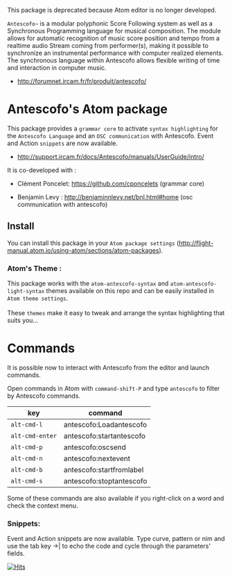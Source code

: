 
This package is deprecated because Atom editor is no longer developed.

`Antescofo~` is a modular polyphonic Score Following system as well as a Synchronous Programming language for musical composition. The module allows for automatic recognition of music score position and tempo from a realtime audio Stream coming from performer(s), making it possible to synchronize an instrumental performance with computer realized elements. The synchronous language within Antescofo allows flexible writing of time and interaction in computer music.

- http://forumnet.ircam.fr/fr/produit/antescofo/

# Antescofo's Atom package

This package provides a `grammar core` to activate `syntax highlighting` for the `Antescofo Language` and an `OSC communication` with Antescofo. Event and Action `snippets` are now available.

- http://support.ircam.fr/docs/Antescofo/manuals/UserGuide/intro/


It is co-developed with :

- Clément Poncelet: https://github.com/cponcelets (grammar core)

- Benjamin Levy : http://benjaminnlevy.net/bnl.html#home (osc communication with antescofo)


## Install

You can install this package in your `Atom package settings` (http://flight-manual.atom.io/using-atom/sections/atom-packages).

### Atom's Theme :

This package works with the `atom-antescofo-syntax` and `atom-antescofo-light-syntax` themes available on this repo and can be easily installed in `Atom theme settings`.<br><br>
These `themes` make it easy to tweak and arrange the syntax highlighting that suits you...


<!-- # Antescofo File Recognition :

To customize Atom when loading Antescofo files , you need only manually edit your Atom config.cson file :

- Open it using the Application: Open Your Config command from the Command Palette.
- Add this to your configuration file under the *.core section:<br><br>
`under the asterisk`:<br>
&nbsp;core:<br>
&nbsp;&nbsp;customFileTypes:<br>
&nbsp;&nbsp;&nbsp;"source.antescofo": [<br>
&nbsp;&nbsp;&nbsp;"asco"<br>
&nbsp;&nbsp;&nbsp;"asco.txt"<br>
&nbsp;&nbsp;&nbsp;"score"<br>
&nbsp;&nbsp;&nbsp;"score.txt"<br>
&nbsp;&nbsp;&nbsp;]<br> -->

# Commands

It is possible now to interact with Antescofo from the editor and launch commands.

Open commands in Atom with `command-shift-P` and type `antescofo` to filter by Antescofo commands.


| key              | command                    |
| ---------------- | -------------------------- |
| `alt-cmd-l`      | antescofo:Loadantescofo    |
| `alt-cmd-enter`  | antescofo:startantescofo   |
| `alt-cmd-p`      | antescofo:oscsend          |
| `alt-cmd-n`      | antescofo:nextevent        |
| `alt-cmd-b`      | antescofo:startfromlabel   |
| `alt-cmd-s`      | antescofo:stoptantescofo   |


Some of these commands are also available if you right-click on a word and check the context menu.

### Snippets:

Event and Action snippets are now available. Type curve, pattern or nim and use the tab key ->| to echo the code and cycle through the parameters' fields.

[![Hits](https://hits.seeyoufarm.com/api/count/incr/badge.svg?url=https%3A%2F%2Fgithub.com%2FnadirB%2Fatom-antescofo&count_bg=%2379C83D&title_bg=%23555555&icon=&icon_color=%23E7E7E7&title=hits&edge_flat=false)](https://hits.seeyoufarm.com)
